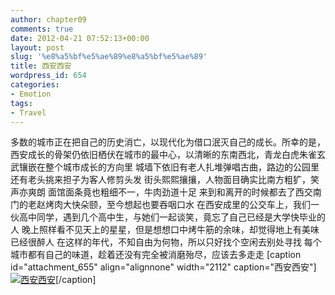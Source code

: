 ```yaml
---
author: chapter09
comments: true
date: 2012-04-21 07:52:13+00:00
layout: post
slug: '%e8%a5%bf%e5%ae%89%e8%a5%bf%e5%ae%89'
title: 西安西安
wordpress_id: 654
categories:
- Emotion
tags:
- Travel
---
```


多数的城市正在把自己的历史消亡，以现代化为借口泯灭自己的成长。所幸的是，西安成长的骨架仍依旧栖伏在城市的最中心，以清晰的东南西北，青龙白虎朱雀玄武镶嵌在整个城市成长的方向里
城墙下依旧有老人扎堆弹唱古曲，路边的公园里还有老头挑来担子为客人修剪头发
街头熙熙攘攘，人物面目确实比南方粗犷，笑声亦爽朗
面馆面条竟也粗细不一，牛肉劲道十足
来到和离开的时候都去了西交南门的老赵烤肉大快朵颐，至今想起也要吞咽口水
在西安成里的公交车上，我们一伙高中同学，遇到几个高中生，与她们一起谈笑，竟忘了自己已经是大学快毕业的人
晚上照样看不见天上的星星，但是想想口中烤牛筋的余味，却觉得地上有美味已经很醉人
在这样的年代，不知自由为何物，所以只好找个空闲去别处寻找
每个城市都有自己的味道，趁着还没有完全被消磨殆尽，应该去多走走<!-- more -->
[caption id="attachment_655" align="alignnone" width="2112" caption="西安西安"][![西安西安](http://haow.ca/wp-content/uploads/2012/04/DSCF4237.jpg)](http://haow.ca/wp-content/uploads/2012/04/DSCF4237.jpg)[/caption] 
